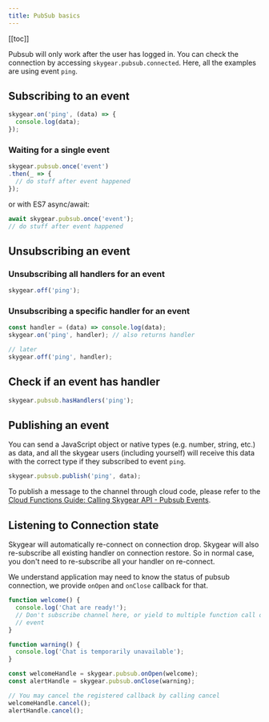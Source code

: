 ```yaml
---
title: PubSub basics
---
```


[[toc]]

Pubsub will only work after the user has logged in. You can check the connection
by accessing `skygear.pubsub.connected`. Here, all the examples are using event
`ping`.

## Subscribing to an event

``` javascript
skygear.on('ping', (data) => {
  console.log(data);
});
```

### Waiting for a single event

``` javascript
skygear.pubsub.once('event')
.then(_ => {
  // do stuff after event happened
});
```
or with ES7 async/await:
``` javascript
await skygear.pubsub.once('event');
// do stuff after event happened
```

## Unsubscribing an event

### Unsubscribing all handlers for an event

``` javascript
skygear.off('ping');
```

### Unsubscribing a specific handler for an event

``` javascript
const handler = (data) => console.log(data);
skygear.on('ping', handler); // also returns handler

// later
skygear.off('ping', handler);
```

## Check if an event has handler

``` javascript
skygear.pubsub.hasHandlers('ping');
```

## Publishing an event

You can send a JavaScript object or native types (e.g. number, string, etc.) as
data, and all the skygear users (including yourself) will receive this data
with the correct type if they subscribed to event `ping`.

``` javascript
skygear.pubsub.publish('ping', data);
```

To publish a message to the channel through cloud code, please refer to the
[Cloud Functions Guide: Calling Skygear API - Pubsub Events][doc-cloud-code-pubsub].

## Listening to Connection state

Skygear will automatically re-connect on connection drop. Skygear will also 
re-subscribe all existing handler on connection restore. So in normal case,
you don't need to re-subscribe all your handler on re-connect.

We understand application may need to know the status of pubsub connection, we
provide `onOpen` and `onClose` callback for that.


``` javascript
function welcome() {
  console.log('Chat are ready!');
  // Don't subscribe channel here, or yield to multiple function call on same
  // event
}

function warning() {
  console.log('Chat is temporarily unavailable');
}

const welcomeHandle = skygear.pubsub.onOpen(welcome);
const alertHandle = skygear.pubsub.onClose(warning);

// You may cancel the registered callback by calling cancel
welcomeHandle.cancel();
alertHandle.cancel();
```

[doc-cloud-code-pubsub]: /guides/cloud-function/calling-skygear-api/python/#pubsub-events

